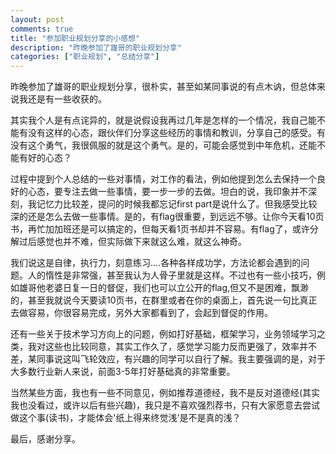```yaml
---
layout: post
comments: true
title: "参加职业规划分享的小感想"
description: "昨晚参加了雄哥的职业规划分享"
categories: ["职业规划", "总结分享"]
---
```


昨晚参加了雄哥的职业规划分享，很朴实，甚至如某同事说的有点木讷，但总体来说我还是有一些收获的。

其实我个人是有点诧异的，就是说假设我再过几年是怎样的一个情况，我自己能不能有没有这样的心态，跟伙伴们分享这些经历的事情和教训，分享自己的感受。有没有这个勇气，我很佩服的就是这个勇气。是的，可能会感觉到中年危机，还能不能有好的心态？

过程中提到个人总结的一些对事情，对工作的看法，例如他提到怎么去保持一个良好的心态，要专注去做一些事情，要一步一步的去做。坦白的说，我印象并不深刻，我记忆力比较差，提问的时候我都忘记first part是说什么了。但我感受比较深的还是怎么去做一些事情。是的，有flag很重要，到远远不够。让你今天看10页书，再忙加加班还是可以搞定的，但每天看1页书却并不容易。有flag了，或许分解过后感觉也并不难，但实际做下来就这么难，就这么神奇。

我们说这是自律，执行力，刻意练习....各种各样成功学，方法论都会遇到的问题。人的惰性是非常强，甚至我认为人骨子里就是这样。不过也有一些小技巧，例如雄哥他老婆日复一日的督促，我们也可以立公开的flag,但又不是困难，飘渺的，甚至我就说今天要读10页书，在群里或者在你的桌面上，首先说一句比真正去做容易，你很容易完成，另外大家都看到了，会起到督促的作用。

还有一些关于技术学习方向上的问题，例如打好基础，框架学习，业务领域学习之类，我对这些也比较同意，其实工作久了，感觉学习能力反而更强了，效率并不差，某同事说这叫飞轮效应，有兴趣的同学可以自行了解。我主要强调的是，对于大多数行业新人来说，前面3-5年打好基础真的非常重要。

当然某些方面，我也有一些不同意见，例如推荐道德经，我不是反对道德经(其实我也没看过，或许以后有些兴趣)，我只是不喜欢强烈荐书，只有大家愿意去尝试做这个事(读书)，才能体会'纸上得来终觉浅'是不是真的浅？

最后，感谢分享。
